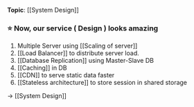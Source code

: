 **Topic**: [[System Design]]

###  ⭐ Now, our service ( Design ) looks amazing

1. Multiple Server using [[Scaling of server]]
2. [[Load Balancer]]  to distribute server load.
3. [[Database Replication]] using Master-Slave DB
4. [[Caching]] in DB
5. [[CDN]] to serve static data faster
6. [[Stateless architecture]] to store session in shared storage

→ [[System Design]]